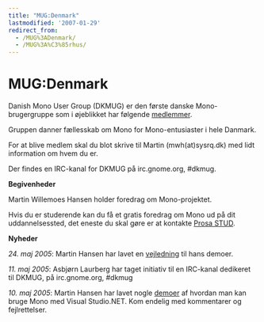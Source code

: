 ```yaml
---
title: "MUG:Denmark"
lastmodified: '2007-01-29'
redirect_from:
  - /MUG%3ADenmark/
  - /MUG%3A%C3%85rhus/
---
```


MUG:Denmark
===========

Danish Mono User Group (DKMUG) er den første danske Mono-brugergruppe som i øjeblikket har følgende [medlemmer](/Medlemmer).

Gruppen danner fællesskab om Mono for Mono-entusiaster i hele Danmark.

For at blive medlem skal du blot skrive til Martin (mwh(at)sysrq.dk) med lidt information om hvem du er.

Der findes en IRC-kanal for DKMUG på irc.gnome.org, #dkmug.

 **Begivenheder**

 Martin Willemoes Hansen holder foredrag om Mono-projektet.

Hvis du er studerende kan du få et gratis foredrag om Mono ud på dit uddannelsessted, det eneste du skal gøre er at kontakte [Prosa STUD](http://www.prosa.dk/stud/arrangementer/mono.shtml).

 **Nyheder**

_24. maj 2005_: Martin Hansen har lavet en [vejledning](http://home1.stofanet.dk/mh.homepage/docs/mono/vs/) til hans demoer.

_11. maj 2005_: Asbjørn Laurberg har taget initiativ til en IRC-kanal dedikeret til DKMUG, på irc.gnome.org, #dkmug

_10. maj 2005_: Martin Hansen har lavet nogle [demoer](http://home1.stofanet.dk/mh.homepage/video/mono/) af hvordan man kan bruge Mono med Visual Studio.NET. Kom endelig med kommentarer og fejlrettelser.

